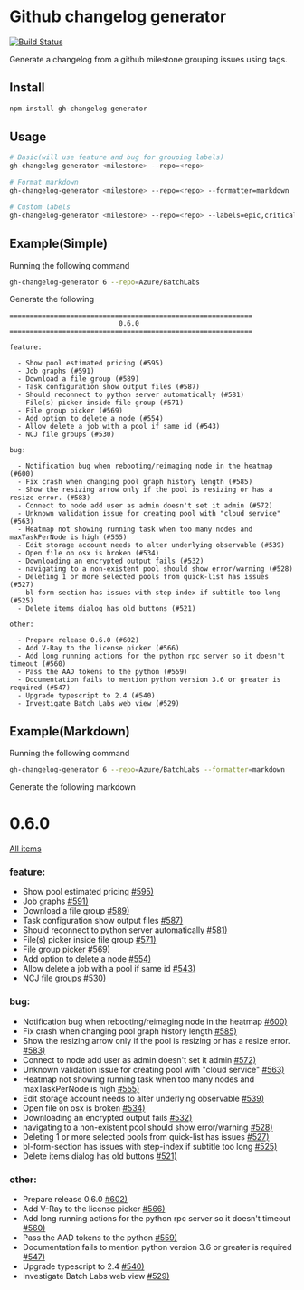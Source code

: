 # Github changelog generator
[![Build Status](https://travis-ci.org/timotheeguerin/gh-changelog-gen.svg?branch=master)](https://travis-ci.org/timotheeguerin/gh-changelog-gen)

Generate a changelog from a github milestone grouping issues using tags.

## Install

```bash
npm install gh-changelog-generator
```

## Usage

```bash
# Basic(will use feature and bug for grouping labels)
gh-changelog-generator <milestone> --repo=<repo>

# Format markdown
gh-changelog-generator <milestone> --repo=<repo> --formatter=markdown

# Custom labels
gh-changelog-generator <milestone> --repo=<repo> --labels=epic,critical
```

## Example(Simple)
Running the following command
```bash
gh-changelog-generator 6 --repo=Azure/BatchLabs
```

Generate the following

```
============================================================
                           0.6.0
============================================================

feature:

  - Show pool estimated pricing (#595)
  - Job graphs (#591)
  - Download a file group (#589)
  - Task configuration show output files (#587)
  - Should reconnect to python server automatically (#581)
  - File(s) picker inside file group (#571)
  - File group picker (#569)
  - Add option to delete a node (#554)
  - Allow delete a job with a pool if same id (#543)
  - NCJ file groups (#530)

bug:

  - Notification bug when rebooting/reimaging node in the heatmap (#600)
  - Fix crash when changing pool graph history length (#585)
  - Show the resizing arrow only if the pool is resizing or has a resize error. (#583)
  - Connect to node add user as admin doesn't set it admin (#572)
  - Unknown validation issue for creating pool with "cloud service" (#563)
  - Heatmap not showing running task when too many nodes and maxTaskPerNode is high (#555)
  - Edit storage account needs to alter underlying observable (#539)
  - Open file on osx is broken (#534)
  - Downloading an encrypted output fails (#532)
  - navigating to a non-existent pool should show error/warning (#528)
  - Deleting 1 or more selected pools from quick-list has issues (#527)
  - bl-form-section has issues with step-index if subtitle too long (#525)
  - Delete items dialog has old buttons (#521)

other:

  - Prepare release 0.6.0 (#602)
  - Add V-Ray to the license picker (#566)
  - Add long running actions for the python rpc server so it doesn't timeout (#560)
  - Pass the AAD tokens to the python (#559)
  - Documentation fails to mention python version 3.6 or greater is required (#547)
  - Upgrade typescript to 2.4 (#540)
  - Investigate Batch Labs web view (#529)
```

## Example(Markdown)
Running the following command
```bash
gh-changelog-generator 6 --repo=Azure/BatchLabs --formatter=markdown
```

Generate the following markdown

# 0.6.0
[All items](https://github.com/Azure/BatchLabs/milestone/6?closed=1)

### feature:

* Show pool estimated pricing [\#595)](https://github.com/Azure/BatchLabs/issues/595)
* Job graphs [\#591)](https://github.com/Azure/BatchLabs/issues/591)
* Download a file group [\#589)](https://github.com/Azure/BatchLabs/issues/589)
* Task configuration show output files [\#587)](https://github.com/Azure/BatchLabs/issues/587)
* Should reconnect to python server automatically [\#581)](https://github.com/Azure/BatchLabs/issues/581)
* File(s) picker inside file group [\#571)](https://github.com/Azure/BatchLabs/issues/571)
* File group picker [\#569)](https://github.com/Azure/BatchLabs/issues/569)
* Add option to delete a node [\#554)](https://github.com/Azure/BatchLabs/issues/554)
* Allow delete a job with a pool if same id [\#543)](https://github.com/Azure/BatchLabs/issues/543)
* NCJ file groups [\#530)](https://github.com/Azure/BatchLabs/issues/530)

### bug:

* Notification bug when rebooting/reimaging node in the heatmap [\#600)](https://github.com/Azure/BatchLabs/issues/600)
* Fix crash when changing pool graph history length [\#585)](https://github.com/Azure/BatchLabs/issues/585)
* Show the resizing arrow only if the pool is resizing or has a resize error. [\#583)](https://github.com/Azure/BatchLabs/issues/583)
* Connect to node add user as admin doesn't set it admin [\#572)](https://github.com/Azure/BatchLabs/issues/572)
* Unknown validation issue for creating pool with "cloud service" [\#563)](https://github.com/Azure/BatchLabs/issues/563)
* Heatmap not showing running task when too many nodes and maxTaskPerNode is high [\#555)](https://github.com/Azure/BatchLabs/issues/555)
* Edit storage account needs to alter underlying observable [\#539)](https://github.com/Azure/BatchLabs/issues/539)
* Open file on osx is broken [\#534)](https://github.com/Azure/BatchLabs/issues/534)
* Downloading an encrypted output fails [\#532)](https://github.com/Azure/BatchLabs/issues/532)
* navigating to a non-existent pool should show error/warning [\#528)](https://github.com/Azure/BatchLabs/issues/528)
* Deleting 1 or more selected pools from quick-list has issues [\#527)](https://github.com/Azure/BatchLabs/issues/527)
* bl-form-section has issues with step-index if subtitle too long [\#525)](https://github.com/Azure/BatchLabs/issues/525)
* Delete items dialog has old buttons [\#521)](https://github.com/Azure/BatchLabs/issues/521)

### other:

* Prepare release 0.6.0 [\#602)](https://github.com/Azure/BatchLabs/issues/602)
* Add V-Ray to the license picker [\#566)](https://github.com/Azure/BatchLabs/issues/566)
* Add long running actions for the python rpc server so it doesn't timeout [\#560)](https://github.com/Azure/BatchLabs/issues/560)
* Pass the AAD tokens to the python [\#559)](https://github.com/Azure/BatchLabs/issues/559)
* Documentation fails to mention python version 3.6 or greater is required [\#547)](https://github.com/Azure/BatchLabs/issues/547)
* Upgrade typescript to 2.4 [\#540)](https://github.com/Azure/BatchLabs/issues/540)
* Investigate Batch Labs web view [\#529)](https://github.com/Azure/BatchLabs/issues/529)
